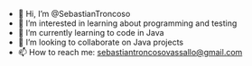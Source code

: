 - 👋 Hi, I’m @SebastianTroncoso
- 👀 I’m interested in learning about programming and testing
- 🌱 I’m currently learning to code in Java
- 💞️ I’m looking to collaborate on Java projects
- 📫 How to reach me: sebastiantroncosovassallo@gmail.com


